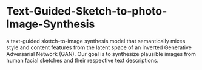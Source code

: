 # Text-Guided-Sketch-to-photo-Image-Synthesis
a text-guided sketch-to-image synthesis model that semantically mixes style and content features from the latent space of an inverted Generative Adversarial Network (GAN). Our goal is to synthesize plausible images from human facial sketches and their respective text descriptions.
